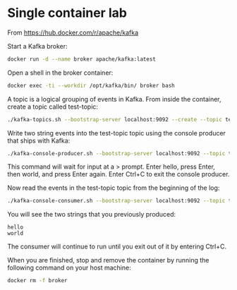 # Single container lab

From https://hub.docker.com/r/apache/kafka

Start a Kafka broker:

```sh
docker run -d --name broker apache/kafka:latest
```

Open a shell in the broker container:

```sh
docker exec -ti --workdir /opt/kafka/bin/ broker bash
```

A topic is a logical grouping of events in Kafka. From inside the container, create a topic called test-topic:

```sh
./kafka-topics.sh --bootstrap-server localhost:9092 --create --topic test-topic
```

Write two string events into the test-topic topic using the console producer that ships with Kafka:

```sh
./kafka-console-producer.sh --bootstrap-server localhost:9092 --topic test-topic
```

This command will wait for input at a > prompt. Enter hello, press Enter, then world, and press Enter again. Enter Ctrl+C to exit the console producer.

Now read the events in the test-topic topic from the beginning of the log:

```sh
./kafka-console-consumer.sh --bootstrap-server localhost:9092 --topic test-topic --from-beginning
```

You will see the two strings that you previously produced:

```text
hello
world
```

The consumer will continue to run until you exit out of it by entering Ctrl+C.

When you are finished, stop and remove the container by running the following command on your host machine:

```sh
docker rm -f broker
```
